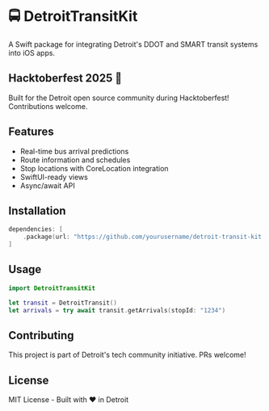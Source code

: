 # 🚍 DetroitTransitKit

A Swift package for integrating Detroit's DDOT and SMART transit systems into iOS apps.

## Hacktoberfest 2025 🎃

Built for the Detroit open source community during Hacktoberfest! Contributions welcome.

## Features

- Real-time bus arrival predictions
- Route information and schedules
- Stop locations with CoreLocation integration
- SwiftUI-ready views
- Async/await API

## Installation

```swift
dependencies: [
    .package(url: "https://github.com/yourusername/detroit-transit-kit.git", from: "1.0.0")
]
```

## Usage

```swift
import DetroitTransitKit

let transit = DetroitTransit()
let arrivals = try await transit.getArrivals(stopId: "1234")
```

## Contributing

This project is part of Detroit's tech community initiative. PRs welcome!

## License

MIT License - Built with ❤️ in Detroit
